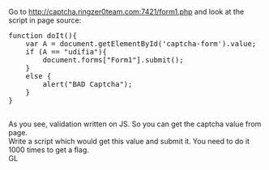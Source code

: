 Go to http://captcha.ringzer0team.com:7421/form1.php and look at the script in page source:
<pre>
function doIt(){
    var A = document.getElementById('captcha-form').value; 
    if (A == "udifia"){
        document.forms["Form1"].submit();
    }
    else {
        alert("BAD Captcha");
    }
}

</pre>
As you see, validation written on JS. So you can get the captcha value from page.<br>
Write a script which would get this value and submit it. You need to do it 1000 times to get a flag.<br>
GL